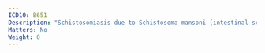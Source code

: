 ```yaml
---
ICD10: B651
Description: "Schistosomiasis due to Schistosoma mansoni [intestinal schistosomiasis]"
Matters: No
Weight: 0
---
```


